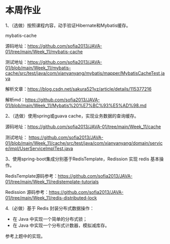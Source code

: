 # 本周作业

1、（选做）按照课程内容，动手验证Hibernate和Mybatis缓存。

mybatis-cache

源码地址：https://github.com/sofia2013/JAVA-01/tree/main/Week_11/mybatis-cache

测试地址：https://github.com/sofia2013/JAVA-01/blob/main/Week_11/mybatis-cache/src/test/java/com/xianyanyang/mybatis/mapper/MybatisCacheTest.java

解析文章：https://blog.csdn.net/sakura521yz/article/details/115377216 

解析md：https://github.com/sofia2013/JAVA-01/blob/main/Week_11/Mybatis%20%E7%BC%93%E5%AD%98.md

2、（选做）使用spring或guava cache，实现业务数据的查询缓存。

源码地址：https://github.com/sofia2013/JAVA-01/tree/main/Week_11/cache

测试地址： https://github.com/sofia2013/JAVA-01/blob/main/Week_11/cache/src/test/java/com/xianyanyang/domain/service/impl/UserServiceImplTest.java  

3、使用spring-boot集成分别基于RedisTemplate，Redission 实现 redis 基本操作。

RedisTemplate源码参考：https://github.com/sofia2013/JAVA-01/tree/main/Week_11/redistemplate-tutorials

Redission  源码参考：https://github.com/sofia2013/JAVA-01/tree/main/Week_11/redis-distributed-lock

4.（必做）基于 Redis 封装分布式数据操作：

- 在 Java 中实现一个简单的分布式锁；
- 在 Java 中实现一个分布式计数器，模拟减库存。

参考上题中的实现。